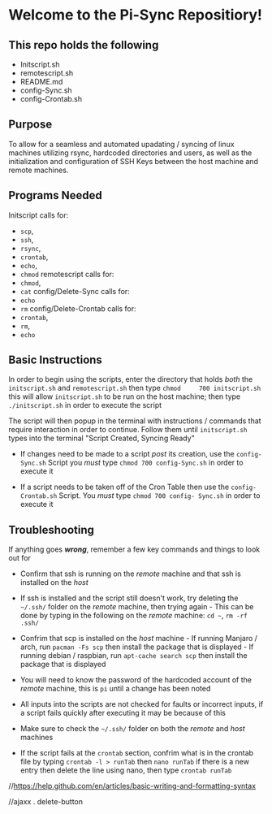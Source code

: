 # Welcome to the Pi-Sync Repositiory!

## This repo holds the following
- Initscript.sh
- remotescript.sh
- README.md
- config-Sync.sh
- config-Crontab.sh

## Purpose
To allow for a seamless and automated upadating / syncing of linux machines utilizing rsync, hardcoded directories and users,
  as well as the initialization and configuration of SSH Keys between the host machine and remote machines. 

## Programs Needed
Initscript calls for: 
- `scp`, 
- `ssh`,
- `rsync`, 
- `crontab`, 
- `echo`, 
- `chmod` 
remotescript calls for: 
- `chmod`, 
- `cat`
config/Delete-Sync calls for: 
- `echo`
- `rm` 
config/Delete-Crontab calls for: 
- `crontab`, 
- `rm`, 
- `echo`

## Basic Instructions
In order to begin using the scripts, enter the directory that holds _both_ the `initscript.sh` and `remotescript.sh` then type `chmod     700 initscript.sh` this will allow `initscript.sh` to be run on the host machine; then type `./initscript.sh` in order to execute the   script
    
The script will then popup in the terminal with instructions / commands that require interaction in order to continue. 
  Follow them until `initscript.sh` types into the terminal "Script Created, Syncing Ready"
    
- If changes need to be made to a script *post* its creation, use the `config-Sync.sh` Script you *must* type 
  `chmod 700 config-Sync.sh`   in order to execute it 

- If a script needs to be taken off of the Cron Table then use the `config-Crontab.sh` Script. You *must* type 
  `chmod 700 config- Sync.sh` in order to execute it  

## Troubleshooting
If anything goes **_wrong_**, remember a few key commands and things to look out for 
- Confirm that ssh is running on the _remote_ machine and that ssh is installed on the _host_
- If ssh is installed and the script still doesn't work, try deleting the `~/.ssh/` folder on the _remote_ machine, then trying again
        - This can be done by typing in the following on the _remote_ machine: `cd ~`, `rm -rf .ssh/`
- Confrim that scp is installed on the _host_ machine
        - If running Manjaro / arch, run `pacman -Fs scp` then install the package that is displayed 
        - If running debian / raspbian, run `apt-cache search scp` then install the package that is displayed
        
- You will need to know the password of the hardcoded account of the _remote_ machine, this is `pi` until a change has been noted

 - All inputs into the scripts are not checked for faults or incorrect inputs, if a script fails quickly after executing it may be          because of this
 
- Make sure to check the `~/.ssh/` folder on both the _remote_ and _host_ machines 

- If the script fails at the `crontab` section, confrim what is in the crontab file by typing `crontab -l > runTab` then `nano runTab`     if there is a new entry then delete the line using nano, then type `crontab runTab`



//https://help.github.com/en/articles/basic-writing-and-formatting-syntax

//ajaxx . delete-button
